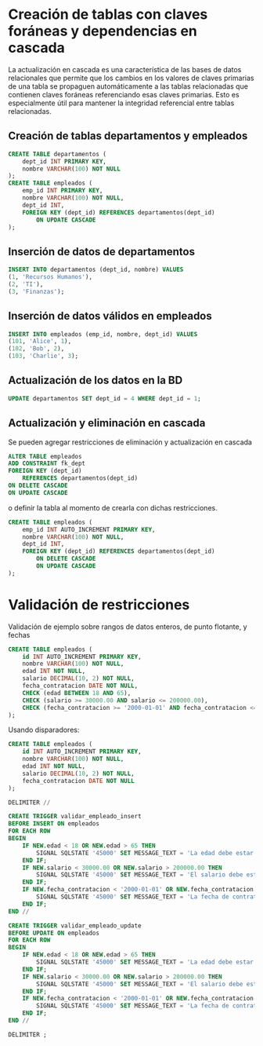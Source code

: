 # Creación de tablas con claves foráneas y dependencias en cascada

La actualización en cascada es una característica de las bases de datos relacionales que permite que los cambios en los valores 
de claves primarias de una tabla se propaguen automáticamente a las tablas relacionadas que contienen claves foráneas referenciando 
esas claves primarias. Esto es especialmente útil para mantener la integridad referencial entre tablas relacionadas.


## Creación de tablas departamentos y empleados
```SQL
CREATE TABLE departamentos (
    dept_id INT PRIMARY KEY,
    nombre VARCHAR(100) NOT NULL
);
CREATE TABLE empleados (
    emp_id INT PRIMARY KEY,
    nombre VARCHAR(100) NOT NULL,
    dept_id INT,
    FOREIGN KEY (dept_id) REFERENCES departamentos(dept_id)
        ON UPDATE CASCADE
);
```

## Inserción de datos de departamentos

```SQL
INSERT INTO departamentos (dept_id, nombre) VALUES
(1, 'Recursos Humanos'),
(2, 'TI'),
(3, 'Finanzas');

```

## Inserción de datos válidos en empleados

```SQL
INSERT INTO empleados (emp_id, nombre, dept_id) VALUES 
(101, 'Alice', 1), 
(102, 'Bob', 2), 
(103, 'Charlie', 3);
```


## Actualización de los datos en la BD

```sql
UPDATE departamentos SET dept_id = 4 WHERE dept_id = 1;
```



## Actualización y eliminación en cascada
Se pueden agregar restricciones de eliminación y actualización en cascada 
```SQL
ALTER TABLE empleados
ADD CONSTRAINT fk_dept
FOREIGN KEY (dept_id) 
	REFERENCES departamentos(dept_id)
ON DELETE CASCADE
ON UPDATE CASCADE
```

o definir la tabla al momento de crearla con dichas restricciones.

```SQL
CREATE TABLE empleados (
    emp_id INT AUTO_INCREMENT PRIMARY KEY,
    nombre VARCHAR(100) NOT NULL,
    dept_id INT,
    FOREIGN KEY (dept_id) REFERENCES departamentos(dept_id)
        ON DELETE CASCADE
        ON UPDATE CASCADE
);
```

# Validación de restricciones

Validación de ejemplo sobre rangos de datos enteros, de punto flotante, y fechas

```sql
CREATE TABLE empleados (
    id INT AUTO_INCREMENT PRIMARY KEY,
    nombre VARCHAR(100) NOT NULL,
    edad INT NOT NULL,
    salario DECIMAL(10, 2) NOT NULL,
    fecha_contratacion DATE NOT NULL,
    CHECK (edad BETWEEN 18 AND 65),
    CHECK (salario >= 30000.00 AND salario <= 200000.00),
    CHECK (fecha_contratacion >= '2000-01-01' AND fecha_contratacion <= CURRENT_DATE())
);
```

Usando disparadores:
```sql
CREATE TABLE empleados (
    id INT AUTO_INCREMENT PRIMARY KEY,
    nombre VARCHAR(100) NOT NULL,
    edad INT NOT NULL,
    salario DECIMAL(10, 2) NOT NULL,
    fecha_contratacion DATE NOT NULL
);

DELIMITER //

CREATE TRIGGER validar_empleado_insert
BEFORE INSERT ON empleados
FOR EACH ROW
BEGIN
    IF NEW.edad < 18 OR NEW.edad > 65 THEN
        SIGNAL SQLSTATE '45000' SET MESSAGE_TEXT = 'La edad debe estar entre 18 y 65 años';
    END IF;
    IF NEW.salario < 30000.00 OR NEW.salario > 200000.00 THEN
        SIGNAL SQLSTATE '45000' SET MESSAGE_TEXT = 'El salario debe estar entre 30000.00 y 200000.00';
    END IF;
    IF NEW.fecha_contratacion < '2000-01-01' OR NEW.fecha_contratacion > CURDATE() THEN
        SIGNAL SQLSTATE '45000' SET MESSAGE_TEXT = 'La fecha de contratación debe estar entre 2000-01-01 y la fecha actual';
    END IF;
END //

CREATE TRIGGER validar_empleado_update
BEFORE UPDATE ON empleados
FOR EACH ROW
BEGIN
    IF NEW.edad < 18 OR NEW.edad > 65 THEN
        SIGNAL SQLSTATE '45000' SET MESSAGE_TEXT = 'La edad debe estar entre 18 y 65 años';
    END IF;
    IF NEW.salario < 30000.00 OR NEW.salario > 200000.00 THEN
        SIGNAL SQLSTATE '45000' SET MESSAGE_TEXT = 'El salario debe estar entre 30000.00 y 200000.00';
    END IF;
    IF NEW.fecha_contratacion < '2000-01-01' OR NEW.fecha_contratacion > CURDATE() THEN
        SIGNAL SQLSTATE '45000' SET MESSAGE_TEXT = 'La fecha de contratación debe estar entre 2000-01-01 y la fecha actual';
    END IF;
END //

DELIMITER ;

```



#
